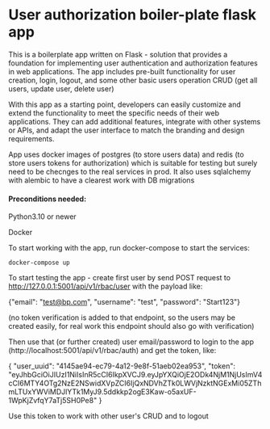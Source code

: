 # User authorization boiler-plate flask app

This is a boilerplate app written on Flask - solution that provides a foundation for implementing user authentication and authorization features in web applications. 
The app includes pre-built functionality for user creation, login, logout, and some other basic users operation CRUD (get all users, update user, delete user)

With this app as a starting point, developers can easily customize and extend the functionality to meet the specific needs of their web applications. They can add additional features, integrate with other systems or APIs, and adapt the user interface to match the branding and design requirements.

App uses docker images of postgres (to store users data) and redis (to store users tokens for authorization) which is suitable for testing but surely need to be checnges to the real services in prod.
It also uses sqlalchemy with alembic to have a clearest work with DB migrations

<h4>Preconditions needed:</h4>

Python3.10 or newer

Docker



To start working with the app, run docker-compose to start the services:

```
docker-compose up
```

To start testing the app - create first user by send POST request to http://127.0.0.1:5001/api/v1/rbac/user with the payload like:

{"email": "test@bp.com", "username": "test", "password": "Start123"}

(no token verification is added to that endpoint, so the users may be created easily, for real work this endpoint should also go with verification)

Then use that (or further created) user email/password to login to the app (http://localhost:5001/api/v1/rbac/auth) and get the token, like:

{
    "user_uuid": "4145ae94-ec79-4a12-9e8f-51aeb02ea953",
    "token": "eyJhbGciOiJIUzI1NiIsInR5cCI6IkpXVCJ9.eyJpYXQiOjE2ODk4NjM1NjUsImV4cCI6MTY4OTg2NzE2NSwidXVpZCI6IjQxNDVhZTk0LWVjNzktNGExMi05ZThmLTUxYWViMDJlYTk1MyJ9.5ddkkp2ogE3Kaw-o5axUF-1WpKjZvfqY7aTj5SH0Pe8"
}

Use this token to work with other user's CRUD and to logout






